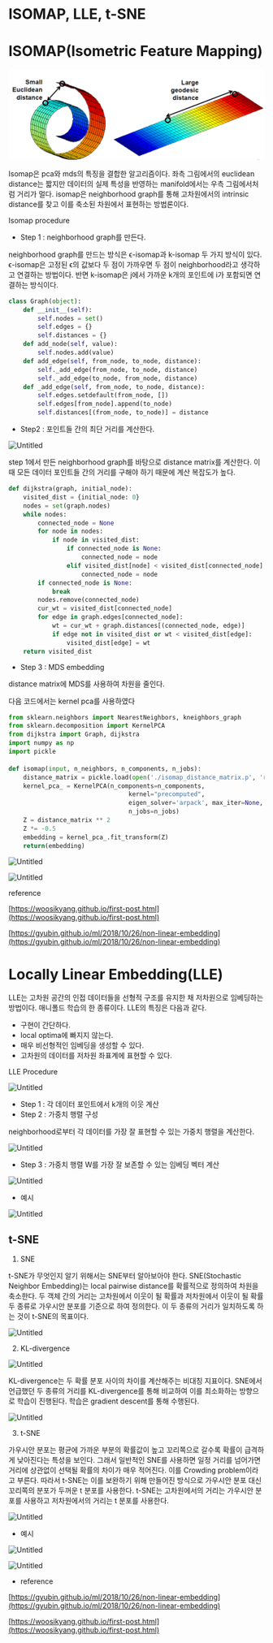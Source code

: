 # ****ISOMAP, LLE, t-SNE****

# ISOMAP(Isometric Feature Mapping)

![Untitled](https://github.com/kjhoon7686/BusinessAnalytics/blob/main/1.%20Dimensionality%20Reduction/ISOMAP%2C%20LLE%2C%20t-SNE/images/Untitled.png)

Isomap은 pca와 mds의 특징을 결합한 알고리즘이다. 좌측 그림에서의 euclidean distance는 짧지만 데이터의 실제 특성을 반영하는 manifold에서는 우측 그림에서처럼 거리가 멀다. isomap은 neighborhood graph를 통해 고차원에서의 intrinsic distance를 찾고 이를 축소된 차원에서 표현하는 방법론이다.

Isomap procedure

- Step 1 : neighborhood graph를 만든다.

neighborhood graph를 만드는 방식은 ϵ-isomap과 k-isomap 두 가지 방식이 있다. ϵ-isomap은 고정된 ϵ의 값보다 두 점이 가까우면 두 점이 neighborhood라고 생각하고 연결하는 방법이다. 반면 k-isomap은 j에서 가까운 k개의 포인트에 i가 포함되면 연결하는 방식이다.

```python
class Graph(object):
    def __init__(self):
        self.nodes = set()
        self.edges = {}
        self.distances = {}
    def add_node(self, value):
        self.nodes.add(value)
    def add_edge(self, from_node, to_node, distance):
        self._add_edge(from_node, to_node, distance)
        self._add_edge(to_node, from_node, distance)
    def _add_edge(self, from_node, to_node, distance):
        self.edges.setdefault(from_node, [])
        self.edges[from_node].append(to_node)
        self.distances[(from_node, to_node)] = distance
```

- Step2 : 포인트들 간의 최단 거리를 계산한다.

![Untitled](https://s3-us-west-2.amazonaws.com/secure.notion-static.com/570b74c8-7a14-48af-8858-30ae9f091502/Untitled.png)

step 1에서 만든 neighborhood graph를 바탕으로 distance matrix를 계산한다. 이때 모든 데이터 포인트들 간의 거리를 구해야 하기 때문에 계산 복잡도가 높다.

```python
def dijkstra(graph, initial_node):
    visited_dist = {initial_node: 0}
    nodes = set(graph.nodes)
    while nodes:
        connected_node = None
        for node in nodes:
            if node in visited_dist:
                if connected_node is None:
                    connected_node = node
                elif visited_dist[node] < visited_dist[connected_node]:
                    connected_node = node
        if connected_node is None:
            break
        nodes.remove(connected_node)
        cur_wt = visited_dist[connected_node]
        for edge in graph.edges[connected_node]:
            wt = cur_wt + graph.distances[(connected_node, edge)]
            if edge not in visited_dist or wt < visited_dist[edge]:
                visited_dist[edge] = wt
    return visited_dist
```

- Step 3 : MDS embedding

distance matrix에 MDS를 사용하여 차원을 줄인다. 

다음 코드에서는 kernel pca를 사용하였다

```python
from sklearn.neighbors import NearestNeighbors, kneighbors_graph
from sklearn.decomposition import KernelPCA
from dijkstra import Graph, dijkstra
import numpy as np
import pickle

def isomap(input, n_neighbors, n_components, n_jobs):
    distance_matrix = pickle.load(open('./isomap_distance_matrix.p', 'rb'))
    kernel_pca_ = KernelPCA(n_components=n_components,
                                 kernel="precomputed",
                                 eigen_solver='arpack', max_iter=None,
                                 n_jobs=n_jobs)
    Z = distance_matrix ** 2
    Z *= -0.5
    embedding = kernel_pca_.fit_transform(Z)
    return(embedding)
```

![Untitled](https://s3-us-west-2.amazonaws.com/secure.notion-static.com/76dd1121-06d3-45a0-9931-37fdce65ed66/Untitled.png)

![Untitled](https://s3-us-west-2.amazonaws.com/secure.notion-static.com/1ea8b2d0-cd3a-43ff-a7d0-4a072650e695/Untitled.png)

reference

[https://woosikyang.github.io/first-post.html](https://woosikyang.github.io/first-post.html)

[https://gyubin.github.io/ml/2018/10/26/non-linear-embedding](https://gyubin.github.io/ml/2018/10/26/non-linear-embedding)

# Locally Linear Embedding(LLE)

LLE는 고차원 공간의 인접 데이터들을 선형적 구조를 유지한 채 저차원으로 임베딩하는 방법이다. 매니폴드 학습의 한 종류이다. LLE의 특징은 다음과 같다.

- 구현이 간단하다.
- local optima에 빠지지 않는다.
- 매우 비선형적인 임베딩을 생성할 수 있다.
- 고차원의 데이터를 저차원 좌표계에 표현할 수 있다.

LLE Procedure

![Untitled](https://s3-us-west-2.amazonaws.com/secure.notion-static.com/d9ea5738-248d-430c-a16a-b48fb5d0d0ea/Untitled.png)

- Step 1 : 각 데이터 포인트에서 k개의 이웃 계산
- Step 2 : 가중치 행렬 구성

neighborhood로부터 각 데이터를 가장 잘 표현할 수 있는 가중치 행렬을 계산한다.

![Untitled](https://s3-us-west-2.amazonaws.com/secure.notion-static.com/03d823b2-b13f-4356-9b3c-dd8ba44d3018/Untitled.png)

- Step 3 : 가중치 행렬 W를 가장 잘 보존할 수 있는 임베딩 벡터 계산

![Untitled](https://s3-us-west-2.amazonaws.com/secure.notion-static.com/8e3a633b-c792-4f51-a6e7-23f4cfa85b85/Untitled.png)

- 예시

![Untitled](https://s3-us-west-2.amazonaws.com/secure.notion-static.com/50f220e2-db46-4551-8a7c-7014abbbe72c/Untitled.png)

## t-SNE

1) SNE

t-SNE가 무엇인지 알기 위해서는 SNE부터 알아보아야 한다. SNE(Stochastic Neighbor Embedding)는 local pairwise distance를 확률적으로 정의하여 차원을 축소한다. 두 객체 간의 거리는 고차원에서 이웃이 될 확률과 저차원에서 이웃이 될 확률 두 종류로 가우시안 분포를 기준으로 하여 정의한다. 이 두 종류의 거리가 일치하도록 하는 것이 t-SNE의 목표이다. 

![Untitled](https://s3-us-west-2.amazonaws.com/secure.notion-static.com/9c36d98f-dead-4054-8cd1-e7a0a6b22260/Untitled.png)

2) KL-divergence

![Untitled](https://s3-us-west-2.amazonaws.com/secure.notion-static.com/67569b36-fb1a-4a34-9e5b-8f63ae713ba7/Untitled.png)

KL-divergence는 두 확률 분포 사이의 차이를 계산해주는 비대칭 지표이다. SNE에서 언급했던 두 종류의 거리를 KL-divergence를 통해 비교하여 이를 최소화하는 방향으로 학습이 진행된다. 학습은 gradient descent를 통해 수행된다.

![Untitled](https://s3-us-west-2.amazonaws.com/secure.notion-static.com/52366ecb-8c8b-4e49-8d6c-f646d51dc28e/Untitled.png)

3) t-SNE

가우시안 분포는 평균에 가까운 부분의 확률값이 높고 꼬리쪽으로 갈수록 확률이 급격하게 낮아진다는 특성을 보인다. 그래서 일반적인 SNE를 사용하면 일정 거리를 넘어가면 거리에 상관없이 선택될 확률의 차이가 매우 적어진다. 이를 Crowding problem이라고 부른다. 따라서 t-SNE는 이를 보완하기 위해 만들어진 방식으로 가우시안 분포 대신 꼬리쪽의 분포가 두꺼운 t 분포를 사용한다. t-SNE는 고차원에서의 거리는 가우시안 분포를 사용하고 저차원에서의 거리는 t 분포를 사용한다. 

![Untitled](https://s3-us-west-2.amazonaws.com/secure.notion-static.com/b9cd99ca-eec4-42bf-9ed4-335b255de70c/Untitled.png)

- 예시

![Untitled](https://s3-us-west-2.amazonaws.com/secure.notion-static.com/e5792872-ceef-400a-ae93-78a36dca193d/Untitled.png)

![Untitled](https://s3-us-west-2.amazonaws.com/secure.notion-static.com/78fc862c-1d25-4c2f-a8fc-149d49b54493/Untitled.png)

- reference

[https://gyubin.github.io/ml/2018/10/26/non-linear-embedding](https://gyubin.github.io/ml/2018/10/26/non-linear-embedding)

[https://woosikyang.github.io/first-post.html](https://woosikyang.github.io/first-post.html)
